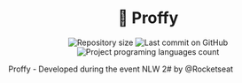 <h1 align="center">📗 Proffy</h1>

<p align="center">
  <img alt="Repository size" src="https://img.shields.io/github/repo-size/davibrandao18/proffy?color=">
  <img alt="Last commit on GitHub" src="https://img.shields.io/github/last-commit/davibrandao18/proffy?color=">
  <img alt="Project programing languages count" src="https://img.shields.io/github/languages/count/davibrandao18/proffy?color=">
</p> 

Proffy - Developed during the event NLW 2# by @Rocketseat
